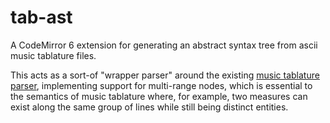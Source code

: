 # tab-ast
A CodeMirror 6 extension for generating an abstract syntax tree from ascii music tablature files.

This acts as a sort-of "wrapper parser" around the existing [music tablature parser](https://github.com/tab-edit/parser-tablature), implementing support for multi-range nodes, which is essential to the semantics of music tablature where, for example, two measures can exist along the same group of lines while still being distinct entities.

